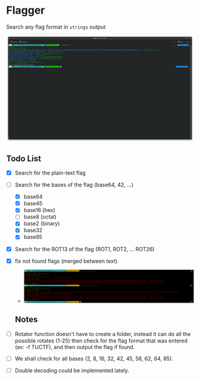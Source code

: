 # Flagger
Search any flag format in `strings` output

![demo](./demo.png)

## Todo List 

- [x] Search for the plain-text flag 
- [ ] Search for the bases of the flag (base64, 42, ...)
  - [x] base64 
  - [x] base45
  - [x] base16 (hex)
  - [ ] base8 (octal)
  - [x] base2 (binary)
  - [x] base32
  - [x] base85
- [x] Search for the ROT13 of the flag (ROT1, ROT2, ... ROT26)
- [x] fix not found flags (merged between text)
  - ![fix](fix.png)
  
  
  ## Notes

- [ ] Rotator function doesn't have to create a folder, instead it can do all the possible rotates (1-25) then check for the flag format that was entered (ex: -f TUCTF), and then output the flag if found.
- [ ] We shall check for all bases (2, 8, 16, 32, 42, 45, 58, 62, 64, 85).
- [ ] Double decoding could be implemented lately.

